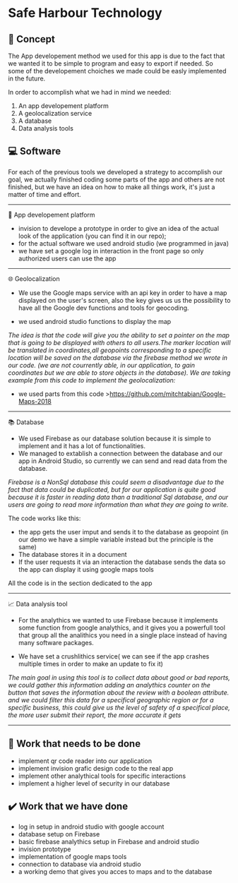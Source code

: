 # Safe Harbour Technology

## :thought_balloon: Concept

The App developement method we used for this app is due to the fact that we wanted it to be simple to program and easy to export if needed. So some of the developement choiches we made could be easly implemented in the future.


In order to accomplish what we had in mind we needed:
1) An app developement platform
3) A geolocalization service
2) A database 
3) Data analysis tools

## :computer: Software

For each of the previous tools we developed a strategy to accomplish our goal, we actually finished coding some parts of the app and others are not finished, but we have an idea on how to make all things work, it's just a matter of time and effort.
___
📱 App developement platform


* invision to develope a prototype in order to give an idea of the actual look of the application (you can find it in our repo);
* for the actual software we used android studio (we programmed in java)
* we have set a google log in interaction in the front page so only authorized users can use the app

___
:globe_with_meridians: Geolocalization

* We use the Google maps service with an api key in order to have a map displayed on the user's screen, also the key gives us us the possibility to have all the Google dev functions and tools for geocoding.

* we used android studio functions to display the map

*The idea is that the code will give you the ability to set a pointer on the map that is going to be displayed with others to all users.The marker location will be translated in coordinates,all geopoints corresponding to a specific location will be saved on the database via the firebase method we wrote in our code. (we are not courrently able, in our application, to gain coordinates but we are able to store objects in the database). We are taking example from this code to implement the geolocalization:*   
* we used parts from this code >https://github.com/mitchtabian/Google-Maps-2018


___
:books: Database

* We used Firebase as our database solution because it is simple to implement and it has a lot of functionalities. 
* We managed to extablish a connection between the database and our app in Android Studio, so currently we can send and read data from the database.

*Firebase is a NonSql database this could seem a disadvantage due to the fact that data could be duplicated, but for our application is quite good because it is faster in reading data than a traditional Sql database, and our users are going to read more information than what they are going to write.*


The code works like this:

* the app gets the user imput and sends it to the database as geopoint (in our demo we have a simple variable instead but the principle is the same)
* The database stores it in a document
* If the user requests it via an interaction the database sends the data so the app can display it using google maps tools

All the code is in the section dedicated to the app


___
:chart_with_upwards_trend: Data analysis tool

* For the analythics we wanted to use Firebase because it implements some function from google analythics, and it gives you a powerfull tool that group all the analithics you need in a single place instead of having many software packages. 

* We have set a crushlithics service( we can see if the app crashes multiple times in order to make an update to fix it)

*The main goal in using this tool is to collect data about good or bad reports, we could gather this information adding an analythics counter on the button that saves the information about the review with a boolean attribute. and we could filter this data for a specifical geographic region or for a specific business, this could give us the level of safety of a specifical place, the more user submit their report, the more accurate it gets*
___

## :wrench: Work that needs to be done

* implement qr code reader into our application
* implement invision grafic design code to the real app
* implement other analythical tools for specific interactions
* implement a higher level of security in our database


## :heavy_check_mark: Work that we have done

* log in setup in android studio with google account
* database setup on Firebase
* basic firebase analythics setup in Firebase and android studio
* invision prototype
* implementation of google maps tools
* connection to database via android studio
* a working demo that gives you acces to maps and to the database
